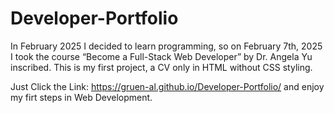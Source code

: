 # Developer-Portfolio
In February 2025 I decided to learn programming, so on February 7th, 2025 I took the course “Become a Full-Stack Web Developer” by Dr. Angela Yu inscribed. This is my first project, a CV only in HTML without CSS styling.

Just Click the Link: https://gruen-al.github.io/Developer-Portfolio/ and enjoy my firt steps in Web Development.
